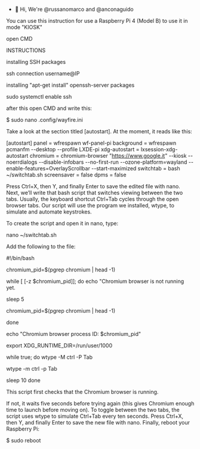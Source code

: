 - 👋 Hi, We're @russanomarco and @anconaguido

You can use this instruction for use a Raspberry Pi 4 (Model B) to use it in mode "KIOSK"

open CMD 

INSTRUCTIONS

installing SSH packages


ssh connection username@IP


installing "apt-get install" openssh-server packages


sudo systemctl enable ssh


after this open CMD and write this:


$ sudo nano .config/wayfire.ini


Take a look at the section titled [autostart]. At the moment, it reads like this:


[autostart]
panel = wfrespawn wf-panel-pi
background = wfrespawn pcmanfm --desktop --profile LXDE-pi
xdg-autostart = lxsession-xdg-autostart
chromium = chromium-browser "https://www.google.it" --kiosk --noerrdialogs --disable-infobars --no-first-run --ozone-platform=wayland --enable-features=OverlayScrollbar --start-maximized
switchtab = bash ~/switchtab.sh
screensaver = false
dpms = false


Press Ctrl+X, then Y, and finally Enter to save the edited file with nano. Next, we’ll write that bash script that switches viewing between the two tabs. Usually, the keyboard shortcut Ctrl+Tab cycles through the open browser tabs. Our script will use the program we installed, wtype, to simulate and automate keystrokes. 

To create the script and open it in nano, type:


nano ~/switchtab.sh


Add the following to the file:


#!/bin/bash

chromium_pid=$(pgrep chromium | head -1)

while
[
[-z $chromium_pid]]; do
  echo "Chromium browser is not running yet.
  
  sleep 5

  
  chromium_pid=$(pgrep chromium | head -1)

done

echo "Chromium browser process ID: $chromium_pid"

export XDG_RUNTIME_DIR=/run/user/1000

while true; do
  wtype -M ctrl -P Tab

  wtype -m ctrl -p Tab

  sleep 10
done


This script first checks that the Chromium browser is running. 

If not, it waits five seconds before trying again (this gives Chromium enough time to launch before moving on). To toggle between the two tabs, the script uses wtype to simulate Ctrl+Tab every ten seconds.
Press Ctrl+X, then Y, and finally Enter to save the new file with nano. Finally, reboot your Raspberry Pi:


$ sudo reboot

<!---
russanomarco/russanomarco is a special repository because its `README.md` (this file) appears on your GitHub profile.
You can click the Preview link to take a look at your changes.
--->
